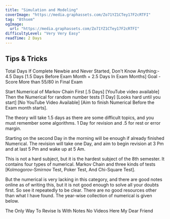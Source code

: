 ```yaml
---
title: "Simulation and Modeling"
coverImage: "https://media.graphassets.com/Zo71YZ1CTey17F2cRTFI"
tag: "8thsem"
ogImage:
  url: "https://media.graphassets.com/Zo71YZ1CTey17F2cRTFI"
difficultyLevel: "Very Very Easy"
readTime: 2 Days
---
```


<!-- @format -->

## Tips & Tricks

Total Days If Complete Newbie and Never Started, Don't Know Anything:- 4.5 Days [1.5 Days Before Exam Month + 2.5 Days In Exam Months]
Goal - Score More than 55/80 in Final Exam

Start Numerical of Markov Chain First [.5 Days] [YouTube video available]
Then the Numerical for random number tests [1 Day] [Looks hard until you start] [No YouTube Video Available] [Aim to finish Numerical Before the Exam month starts].

The theory will take 1.5 days as there are some difficult topics, and you must remember some algorithms. 1 Day for revision and .5 for rest or error margin.

Starting on the second Day in the morning will be enough if already finished Numerical. The revision will take one Day, and aim to begin revision at 3 Pm and at last 5 Pm and wake up at 5 Am.

This is not a hard subject, but it is the hardest subject of the 8th semester. It contains four types of numerical. Markov Chain and three kinds of tests [Kolmogorov-Smirnov Test, Poker Test, And Chi-Square Test].

But the numerical is very lacking in this category, and there are good notes online as of writing this, but it is not good enough to solve all your doubts first. So see it repeatedly to be clear. There are no good resources other than what I have found. The year-wise collection of numerical is given below.

The Only Way To Revise Is With Notes No Videos Here My Dear Friend
